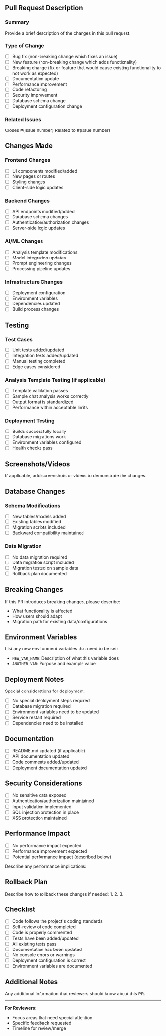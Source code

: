 ## Pull Request Description

### Summary
Provide a brief description of the changes in this pull request.

### Type of Change
- [ ] Bug fix (non-breaking change which fixes an issue)
- [ ] New feature (non-breaking change which adds functionality)
- [ ] Breaking change (fix or feature that would cause existing functionality to not work as expected)
- [ ] Documentation update
- [ ] Performance improvement
- [ ] Code refactoring
- [ ] Security improvement
- [ ] Database schema change
- [ ] Deployment configuration change

### Related Issues
Closes #(issue number)
Related to #(issue number)

## Changes Made

### Frontend Changes
- [ ] UI components modified/added
- [ ] New pages or routes
- [ ] Styling changes
- [ ] Client-side logic updates

### Backend Changes
- [ ] API endpoints modified/added
- [ ] Database schema changes
- [ ] Authentication/authorization changes
- [ ] Server-side logic updates

### AI/ML Changes
- [ ] Analysis template modifications
- [ ] Model integration updates
- [ ] Prompt engineering changes
- [ ] Processing pipeline updates

### Infrastructure Changes
- [ ] Deployment configuration
- [ ] Environment variables
- [ ] Dependencies updated
- [ ] Build process changes

## Testing

### Test Cases
- [ ] Unit tests added/updated
- [ ] Integration tests added/updated
- [ ] Manual testing completed
- [ ] Edge cases considered

### Analysis Template Testing (if applicable)
- [ ] Template validation passes
- [ ] Sample chat analysis works correctly
- [ ] Output format is standardized
- [ ] Performance within acceptable limits

### Deployment Testing
- [ ] Builds successfully locally
- [ ] Database migrations work
- [ ] Environment variables configured
- [ ] Health checks pass

## Screenshots/Videos
If applicable, add screenshots or videos to demonstrate the changes.

## Database Changes

### Schema Modifications
- [ ] New tables/models added
- [ ] Existing tables modified
- [ ] Migration scripts included
- [ ] Backward compatibility maintained

### Data Migration
- [ ] No data migration required
- [ ] Data migration script included
- [ ] Migration tested on sample data
- [ ] Rollback plan documented

## Breaking Changes
If this PR introduces breaking changes, please describe:
- What functionality is affected
- How users should adapt
- Migration path for existing data/configurations

## Environment Variables
List any new environment variables that need to be set:
- `NEW_VAR_NAME`: Description of what this variable does
- `ANOTHER_VAR`: Purpose and example value

## Deployment Notes
Special considerations for deployment:
- [ ] No special deployment steps required
- [ ] Database migration required
- [ ] Environment variables need to be updated
- [ ] Service restart required
- [ ] Dependencies need to be installed

## Documentation
- [ ] README.md updated (if applicable)
- [ ] API documentation updated
- [ ] Code comments added/updated
- [ ] Deployment documentation updated

## Security Considerations
- [ ] No sensitive data exposed
- [ ] Authentication/authorization maintained
- [ ] Input validation implemented
- [ ] SQL injection protection in place
- [ ] XSS protection maintained

## Performance Impact
- [ ] No performance impact expected
- [ ] Performance improvement expected
- [ ] Potential performance impact (described below)

Describe any performance implications:

## Rollback Plan
Describe how to rollback these changes if needed:
1. 
2. 
3. 

## Checklist
- [ ] Code follows the project's coding standards
- [ ] Self-review of code completed
- [ ] Code is properly commented
- [ ] Tests have been added/updated
- [ ] All existing tests pass
- [ ] Documentation has been updated
- [ ] No console errors or warnings
- [ ] Deployment configuration is correct
- [ ] Environment variables are documented

## Additional Notes
Any additional information that reviewers should know about this PR.

---

**For Reviewers:**
- Focus areas that need special attention
- Specific feedback requested
- Timeline for review/merge